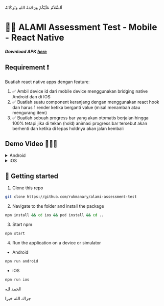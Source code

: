 اَلسَّلاَمُ عَلَيْكُمْ وَرَحْمَةُ اللهِ وَبَرَكَاتُهُ

# 👨‍💻 ALAMI Assessment Test - Mobile - React Native

##### Download APK [here](https://drive.google.com/file/d/18j2GW2RTYVCmEV5vy-tR5-WsNDCA09D1/view?usp=sharing)

## Requirement ❗️

Buatlah react native apps dengan feature:

1. :white_check_mark: Ambil device id dari mobile device menggunakan bridging native Android dan di IOS
2. :white_check_mark: Buatlah suatu component keranjang dengan menggunakan react hook dan harus 1 render
ketika berganti value (misal menambah atau mengurang item)
3. :white_check_mark: Buatlah sebuah progress bar yang akan otomatis berjalan hingga 100% tetapi jika di tekan
(hold) animasi progress bar tersebut akan berhenti dan ketika di lepas holdnya akan jalan
kembali


## Demo Video 🚀🚀🚀


<details>
  <summary>Android</summary>

https://user-images.githubusercontent.com/36146615/188049764-0dc2d827-19be-4d18-987d-17b65891f1bc.mov
  
</details>

<details>
  <summary>iOS</summary>

https://user-images.githubusercontent.com/36146615/188049989-59f35ad7-98fd-4379-9a72-a77672c2758d.mp4 

</details>


## 🚗 Getting started

1. Clone this repo

```bash
git clone https://github.com/rukmanary/alami-assessment-test
```
2.  Navigate to the folder and install the package

```bash
npm install && cd ios && pod install && cd ..
```
3. Start npm
```bash
npm start
```
4. Run the application on a device or simulator

* Android

```bash
npm run android
```

* iOS

```bash
npm run ios
```
الحمد لله

جزاك الله خيرا
